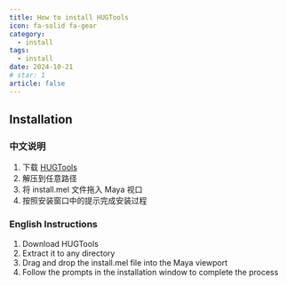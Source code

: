 ```yaml
---
title: How to install HUGTools
icon: fa-solid fa-gear
category:
  - install
tags:
  - install
date: 2024-10-21
# star: 1
article: false
---
```


## Installation

### 中文说明

1. 下载 [HUGTools](https://objects.githubusercontent.com/github-production-release-asset-2e65be/876152855/32dcee57-17d9-43c5-98b8-609e3433628d?X-Amz-Algorithm=AWS4-HMAC-SHA256&X-Amz-Credential=releaseassetproduction%2F20241022%2Fus-east-1%2Fs3%2Faws4_request&X-Amz-Date=20241022T010540Z&X-Amz-Expires=300&X-Amz-Signature=7df022c49a582563acaa996ec8d57fa736338b41d141b61b1dba2aac757234c2&X-Amz-SignedHeaders=host&response-content-disposition=attachment%3B%20filename%3DHUGTools1.0.0.zip&response-content-type=application%2Foctet-stream) 
2. 解压到任意路径
3. 将 install.mel 文件拖入 Maya 视口
4. 按照安装窗口中的提示完成安装过程

### English Instructions

1. Download HUGTools
2. Extract it to any directory
3. Drag and drop the install.mel file into the Maya viewport
4. Follow the prompts in the installation window to complete the process
